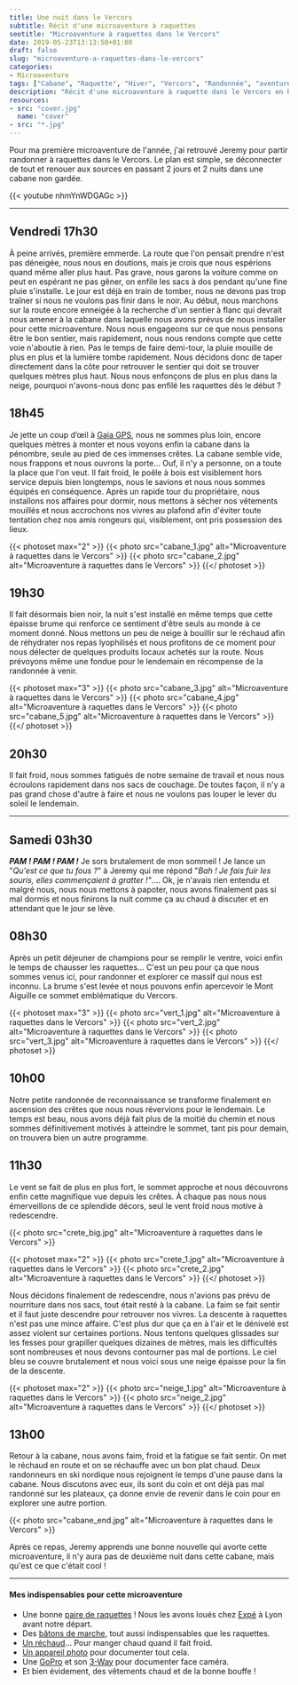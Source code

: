 ```yaml
---
title: Une nuit dans le Vercors
subtitle: Récit d'une microaventure à raquettes
seotitle: "Microaventure à raquettes dans le Vercors"
date: 2019-05-23T13:13:50+01:00
draft: false
slug: "microaventure-a-raquettes-dans-le-vercors"
categories:
- Microaventure
tags: ["Cabane", "Raquette", "Hiver", "Vercors", "Randonnée", "aventure", "microaventure", "neige", "bivouac"]
description: "Récit d'une microaventure à raquette dans le Vercors en hiver en passant la nuit dans une cabane non gardée. "
resources:
- src: "cover.jpg"
  name: "cover"
- src: "*.jpg"
---
```


Pour ma première microaventure de l'année, j'ai retrouvé Jeremy pour partir randonner à raquettes dans le Vercors. Le plan est simple, se déconnecter de tout et renouer aux sources en passant 2 jours et 2 nuits dans une cabane non gardée.

<div>{{< youtube nhmYnWDGAGc >}}</div>

***

## **Vendredi 17h30**

À peine arrivés, première emmerde. La route que l'on pensait prendre n'est pas déneigée, nous nous en doutions, mais je crois que nous espérions quand même aller plus haut. Pas grave, nous garons la voiture comme on peut en espérant ne pas gêner, on enfile les sacs à dos pendant qu'une fine pluie s'installe. Le jour est déjà en train de tomber, nous ne devons pas trop traîner si nous ne voulons pas finir dans le noir. Au début, nous marchons sur la route encore enneigée à la recherche d'un sentier à flanc qui devrait nous amener à la cabane dans laquelle nous avons prévus de nous installer pour cette microaventure. Nous nous engageons sur ce que nous pensons être le bon sentier, mais rapidement, nous nous rendons compte que cette voie n'aboutie à rien. Pas le temps de faire demi-tour, la pluie mouille de plus en plus et la lumière tombe rapidement. Nous décidons donc de taper directement dans la côte pour retrouver le sentier qui doit se trouver quelques mètres plus haut. Nous nous enfonçons de plus en plus dans la neige, pourquoi n'avons-nous donc pas enfilé les raquettes dès le début ?

## **18h45**

Je jette un coup d’œil à [Gaia GPS](https://gregorymignard.com/utiliser-son-smartphone-comme-gps-en-randonnee/), nous ne sommes plus loin, encore quelques mètres à monter et nous voyons enfin la cabane dans la pénombre, seule au pied de ces immenses crêtes. La cabane semble vide, nous frappons et nous ouvrons la porte... Ouf, il n'y a personne, on a toute la place que l'on veut. Il fait froid, le poêle à bois est visiblement hors service depuis bien longtemps, nous le savions et nous nous sommes équipés en conséquence. Après un rapide tour du propriétaire, nous installons nos affaires pour dormir, nous mettons à sécher nos vêtements mouillés et nous accrochons nos vivres au plafond afin d'éviter toute tentation chez nos amis rongeurs qui, visiblement, ont pris possession des lieux.

{{< photoset max="2" >}}
  {{< photo src="cabane_1.jpg" alt="Microaventure à raquettes dans le Vercors" >}}
  {{< photo src="cabane_2.jpg" alt="Microaventure à raquettes dans le Vercors" >}}
{{</ photoset >}}

## **19h30**

Il fait désormais bien noir, la nuit s'est installé en même temps que cette épaisse brume qui renforce ce sentiment d'être seuls au monde à ce moment donné. Nous mettons un peu de neige à bouillir sur le réchaud afin de réhydrater nos repas lyophilisés et nous profitons de ce moment pour nous délecter de quelques produits locaux achetés sur la route. Nous prévoyons même une fondue pour le lendemain en récompense de la randonnée à venir.

{{< photoset max="3" >}}
  {{< photo src="cabane_3.jpg" alt="Microaventure à raquettes dans le Vercors" >}}
  {{< photo src="cabane_4.jpg" alt="Microaventure à raquettes dans le Vercors" >}}
  {{< photo src="cabane_5.jpg" alt="Microaventure à raquettes dans le Vercors" >}}
{{</ photoset >}}

## **20h30**

Il fait froid, nous sommes fatigués de notre semaine de travail et nous nous écroulons rapidement dans nos sacs de couchage. De toutes façon, il n'y a pas grand chose d'autre à faire et nous ne voulons pas louper le lever du soleil le lendemain.

***
## **Samedi 03h30**

_**PAM ! PAM ! PAM !**_ Je sors brutalement de mon sommeil ! Je lance un "_Qu'est ce que tu fous ?_" à Jeremy qui me répond "_Bah ! Je fais fuir les souris, elles commençaient à gratter !"_.... Ok, je n'avais rien entendu et malgré nous, nous nous mettons à papoter, nous avons finalement pas si mal dormis et nous finirons la nuit comme ça au chaud à discuter et en attendant que le jour se lève.

## **08h30**

Après un petit déjeuner de champions pour se remplir le ventre, voici enfin le temps de chausser les raquettes... C'est un peu pour ça que nous sommes venus ici, pour randonner et explorer ce massif qui nous est inconnu.
La brume s'est levée et nous pouvons enfin apercevoir le Mont Aiguille ce sommet emblématique du Vercors.

{{< photoset max="3" >}}
  {{< photo src="vert_1.jpg" alt="Microaventure à raquettes dans le Vercors" >}}
  {{< photo src="vert_2.jpg" alt="Microaventure à raquettes dans le Vercors" >}}
  {{< photo src="vert_3.jpg" alt="Microaventure à raquettes dans le Vercors" >}}
{{</ photoset >}}

## **10h00**

Notre petite randonnée de reconnaissance se transforme finalement en ascension des crêtes que nous nous révervions pour le lendemain. Le temps est beau, nous avons déjà fait plus de la moitié du chemin et nous sommes définitivement motivés à atteindre le sommet, tant pis pour demain, on trouvera bien un autre programme.

## **11h30**

Le vent se fait de plus en plus fort, le sommet approche et nous découvrons enfin cette magnifique vue depuis les crêtes. À chaque pas nous nous émerveillons de ce splendide décors, seul le vent froid nous motive à redescendre.

{{< photo src="crete_big.jpg" alt="Microaventure à raquettes dans le Vercors" >}}

{{< photoset max="2" >}}
  {{< photo src="crete_1.jpg" alt="Microaventure à raquettes dans le Vercors" >}}
  {{< photo src="crete_2.jpg" alt="Microaventure à raquettes dans le Vercors" >}}
{{</ photoset >}}

Nous décidons finalement de redescendre, nous n'avions pas prévu de nourriture dans nos sacs, tout était resté à la cabane. La faim se fait sentir et il faut juste descendre pour retrouver nos vivres.
La descente à raquettes n'est pas une mince affaire. C'est plus dur que ça en à l'air et le dénivelé est assez violent sur certaines portions. Nous tentons quelques glissades sur les fesses pour grapiller quelques dizaines de mètres, mais les difficultés sont nombreuses et nous devons contourner pas mal de portions.
Le ciel bleu se couvre brutalement et nous voici sous une neige épaisse pour la fin de la descente.

{{< photoset max="2" >}}
  {{< photo src="neige_1.jpg" alt="Microaventure à raquettes dans le Vercors" >}}
  {{< photo src="neige_2.jpg" alt="Microaventure à raquettes dans le Vercors" >}}
{{</ photoset >}}

## **13h00**

Retour à la cabane, nous avons faim, froid et la fatigue se fait sentir. On met le réchaud en route et on se réchauffe avec un bon plat chaud.
Deux randonneurs en ski nordique nous rejoignent le temps d'une pause dans la cabane. Nous discutons avec eux, ils sont du coin et ont déjà pas mal randonné sur les plateaux, ça donne envie de revenir dans le coin pour en explorer une autre portion.

{{< photo src="cabane_end.jpg" alt="Microaventure à raquettes dans le Vercors" >}}

Après ce repas, Jeremy apprends une bonne nouvelle qui avorte cette microaventure, il n'y aura pas de deuxième nuit dans cette cabane, mais qu'est ce que c'était cool !

***

#### Mes indispensables pour cette microaventure

* Une bonne [paire de raquettes](https://amzn.to/2UlV7pf) ! Nous les avons loués chez [Expé](https://www.expe.fr/) à Lyon avant notre départ.
* Des [bâtons de marche](https://amzn.to/2HODYi9), tout aussi indispensables que les raquettes.
* [Un réchaud](https://amzn.to/2HOjV3v)... Pour manger chaud quand il fait froid.
* [Un appareil photo](https://amzn.to/2HU0CDr) pour documenter tout cela.
* Une [GoPro](https://amzn.to/2X53wLP) et son [3-Way](https://amzn.to/2X3XxqN) pour documenter face caméra.
* Et bien évidement, des vêtements chaud et de la bonne bouffe !
